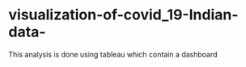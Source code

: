 # visualization-of-covid_19-Indian-data-
This analysis is done using tableau which contain a dashboard 
